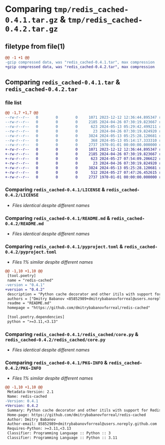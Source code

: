 # Comparing `tmp/redis_cached-0.4.1.tar.gz` & `tmp/redis_cached-0.4.2.tar.gz`

## filetype from file(1)

```diff
@@ -1 +1 @@
-gzip compressed data, was "redis_cached-0.4.1.tar", max compression
+gzip compressed data, was "redis_cached-0.4.2.tar", max compression
```

## Comparing `redis_cached-0.4.1.tar` & `redis_cached-0.4.2.tar`

### file list

```diff
@@ -1,7 +1,7 @@
--rw-r--r--   0        0        0     1071 2023-12-12 12:36:44.895347 redis_cached-0.4.1/LICENSE
--rw-r--r--   0        0        0     2185 2024-04-26 07:30:19.823667 redis_cached-0.4.1/README.md
--rw-r--r--   0        0        0      623 2024-05-13 05:29:42.499211 redis_cached-0.4.1/pyproject.toml
--rw-r--r--   0        0        0       23 2024-04-26 07:30:19.824920 redis_cached-0.4.1/redis_cached/__init__.py
--rw-r--r--   0        0        0     3824 2024-05-13 05:25:28.120681 redis_cached-0.4.1/redis_cached/core.py
--rw-r--r--   0        0        0      368 2024-05-13 05:14:17.333310 redis_cached-0.4.1/redis_cached/utils.py
--rw-r--r--   0        0        0     2737 1970-01-01 00:00:00.000000 redis_cached-0.4.1/PKG-INFO
+-rw-r--r--   0        0        0     1071 2023-12-12 12:36:44.895347 redis_cached-0.4.2/LICENSE
+-rw-r--r--   0        0        0     2185 2024-04-26 07:30:19.823667 redis_cached-0.4.2/README.md
+-rw-r--r--   0        0        0      623 2024-05-27 07:54:09.206622 redis_cached-0.4.2/pyproject.toml
+-rw-r--r--   0        0        0       23 2024-04-26 07:30:19.824920 redis_cached-0.4.2/redis_cached/__init__.py
+-rw-r--r--   0        0        0     3824 2024-05-13 05:25:28.120681 redis_cached-0.4.2/redis_cached/core.py
+-rw-r--r--   0        0        0      512 2024-05-27 07:47:26.452615 redis_cached-0.4.2/redis_cached/utils.py
+-rw-r--r--   0        0        0     2737 1970-01-01 00:00:00.000000 redis_cached-0.4.2/PKG-INFO
```

### Comparing `redis_cached-0.4.1/LICENSE` & `redis_cached-0.4.2/LICENSE`

 * *Files identical despite different names*

### Comparing `redis_cached-0.4.1/README.md` & `redis_cached-0.4.2/README.md`

 * *Files identical despite different names*

### Comparing `redis_cached-0.4.1/pyproject.toml` & `redis_cached-0.4.2/pyproject.toml`

 * *Files 1% similar despite different names*

```diff
@@ -1,10 +1,10 @@
 [tool.poetry]
 name = "redis-cached"
-version = "0.4.1"
+version = "0.4.2"
 description = "Python cache decorator and other itils with support for Redis or KeyDB"
 authors = ["Dmitry Babanov <85852989+dmitrybabanovforreal@users.noreply.github.com>"]
 readme = "README.md"
 homepage = "https://github.com/dmitrybabanovforreal/redis-cached"
 
 [tool.poetry.dependencies]
 python = ">=3.11,<3.13"
```

### Comparing `redis_cached-0.4.1/redis_cached/core.py` & `redis_cached-0.4.2/redis_cached/core.py`

 * *Files identical despite different names*

### Comparing `redis_cached-0.4.1/PKG-INFO` & `redis_cached-0.4.2/PKG-INFO`

 * *Files 1% similar despite different names*

```diff
@@ -1,10 +1,10 @@
 Metadata-Version: 2.1
 Name: redis-cached
-Version: 0.4.1
+Version: 0.4.2
 Summary: Python cache decorator and other itils with support for Redis or KeyDB
 Home-page: https://github.com/dmitrybabanovforreal/redis-cached
 Author: Dmitry Babanov
 Author-email: 85852989+dmitrybabanovforreal@users.noreply.github.com
 Requires-Python: >=3.11,<3.13
 Classifier: Programming Language :: Python :: 3
 Classifier: Programming Language :: Python :: 3.11
```


